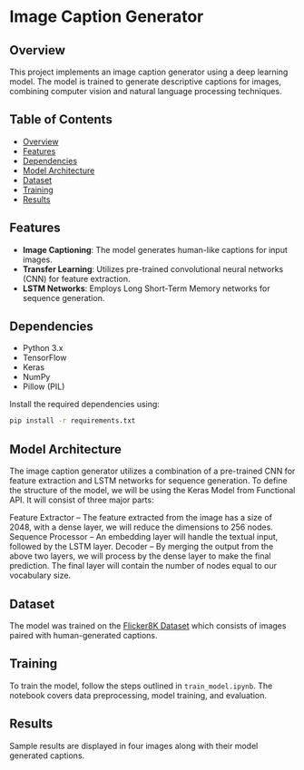 # Image Caption Generator

## Overview

This project implements an image caption generator using a deep learning model. The model is trained to generate descriptive captions for images, combining computer vision and natural language processing techniques.

## Table of Contents

- [Overview](#overview)
- [Features](#features)
- [Dependencies](#dependencies)
- [Model Architecture](#model-architecture)
- [Dataset](#dataset)
- [Training](#training)
- [Results](#results)

## Features

- **Image Captioning**: The model generates human-like captions for input images.
- **Transfer Learning**: Utilizes pre-trained convolutional neural networks (CNN) for feature extraction.
- **LSTM Networks**: Employs Long Short-Term Memory networks for sequence generation.

## Dependencies

- Python 3.x
- TensorFlow
- Keras
- NumPy
- Pillow (PIL)

Install the required dependencies using:

```bash
pip install -r requirements.txt
```

## Model Architecture

The image caption generator utilizes a combination of a pre-trained CNN for feature extraction and LSTM networks for sequence generation.
To define the structure of the model, we will be using the Keras Model from Functional API. It will consist of three major parts:

Feature Extractor – The feature extracted from the image has a size of 2048, with a dense layer, we will reduce the dimensions to 256 nodes.
Sequence Processor – An embedding layer will handle the textual input, followed by the LSTM layer.
Decoder – By merging the output from the above two layers, we will process by the dense layer to make the final prediction. The final layer will contain the number of nodes equal to our vocabulary size.


## Dataset

The model was trained on the [Flicker8K Dataset](#) which consists of images paired with human-generated captions.

## Training

To train the model, follow the steps outlined in `train_model.ipynb`. The notebook covers data preprocessing, model training, and evaluation.

## Results

Sample results are displayed in four images along with their model generated captions.
